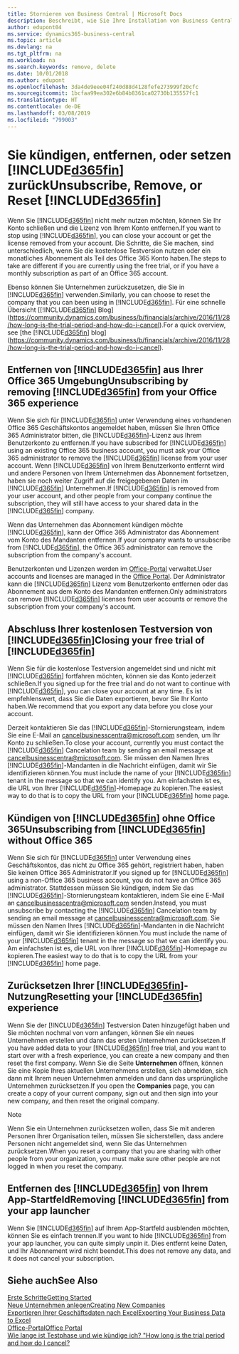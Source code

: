 ```yaml
---
title: Stornieren von Business Central | Microsoft Docs
description: Beschreibt, wie Sie Ihre Installation von Business Central entfernen oder löschen.
author: edupont04
ms.service: dynamics365-business-central
ms.topic: article
ms.devlang: na
ms.tgt_pltfrm: na
ms.workload: na
ms.search.keywords: remove, delete
ms.date: 10/01/2018
ms.author: edupont
ms.openlocfilehash: 3da4de9eee04f240d88d4128fefe273999f20cfc
ms.sourcegitcommit: 1bcfaa99ea302e6b84b8361ca02730b135557fc1
ms.translationtype: HT
ms.contentlocale: de-DE
ms.lasthandoff: 03/08/2019
ms.locfileid: "799003"
---
```

# <a name="unsubscribe-remove-or-reset-included365finincludesd365finmdmd"></a><span data-ttu-id="d74d9-103">Sie kündigen, entfernen, oder setzen [!INCLUDE[d365fin](includes/d365fin_md.md)] zurück</span><span class="sxs-lookup"><span data-stu-id="d74d9-103">Unsubscribe, Remove, or Reset [!INCLUDE[d365fin](includes/d365fin_md.md)]</span></span>
<span data-ttu-id="d74d9-104">Wenn Sie [!INCLUDE[d365fin](includes/d365fin_md.md)] nicht mehr nutzen möchten, können Sie Ihr Konto schließen und die Lizenz von Ihrem Konto entfernen.</span><span class="sxs-lookup"><span data-stu-id="d74d9-104">If you want to stop using [!INCLUDE[d365fin](includes/d365fin_md.md)], you can close your account or get the license removed from your account.</span></span> <span data-ttu-id="d74d9-105">Die Schritte, die Sie machen, sind unterschiedlich, wenn Sie die kostenlose Testversion nutzen oder ein monatliches Abonnement als Teil des Office 365 Konto haben.</span><span class="sxs-lookup"><span data-stu-id="d74d9-105">The steps to take are different if you are currently using the free trial, or if you have a monthly subscription as part of an Office 365 account.</span></span>  

<span data-ttu-id="d74d9-106">Ebenso können Sie Unternehmen zurückzusetzen, die Sie in [!INCLUDE[d365fin](includes/d365fin_md.md)] verwenden.</span><span class="sxs-lookup"><span data-stu-id="d74d9-106">Similarly, you can choose to reset the company that you can been using in [!INCLUDE[d365fin](includes/d365fin_md.md)].</span></span> <span data-ttu-id="d74d9-107">Für eine schnelle Übersicht [[!INCLUDE[d365fin](includes/d365fin_md.md)] Blog](https://community.dynamics.com/business/b/financials/archive/2016/11/28/how-long-is-the-trial-period-and-how-do-i-cancel).</span><span class="sxs-lookup"><span data-stu-id="d74d9-107">For a quick overview, see [the [!INCLUDE[d365fin](includes/d365fin_md.md)] blog](https://community.dynamics.com/business/b/financials/archive/2016/11/28/how-long-is-the-trial-period-and-how-do-i-cancel).</span></span>  

## <a name="unsubscribing-by-removing-included365finincludesd365finmdmd-from-your-office-365-experience"></a><span data-ttu-id="d74d9-108">Entfernen von [!INCLUDE[d365fin](includes/d365fin_md.md)] aus Ihrer Office 365 Umgebung</span><span class="sxs-lookup"><span data-stu-id="d74d9-108">Unsubscribing by removing [!INCLUDE[d365fin](includes/d365fin_md.md)] from your Office 365 experience</span></span>
<span data-ttu-id="d74d9-109">Wenn Sie sich für [!INCLUDE[d365fin](includes/d365fin_md.md)] unter Verwendung eines vorhandenen Office 365 Geschäftskontos angemeldet haben, müssen Sie Ihren Office 365 Administrator bitten, die [!INCLUDE[d365fin](includes/d365fin_md.md)]-Lizenz aus Ihrem Benutzerkonto zu entfernen.</span><span class="sxs-lookup"><span data-stu-id="d74d9-109">If you have subscribed for [!INCLUDE[d365fin](includes/d365fin_md.md)] using an existing Office 365 business account, you must ask your Office 365 administrator to remove the [!INCLUDE[d365fin](includes/d365fin_md.md)] license from your user account.</span></span> <span data-ttu-id="d74d9-110">Wenn [!INCLUDE[d365fin](includes/d365fin_md.md)] von Ihrem Benutzerkonto entfernt wird und andere Personen von Ihrem Unternehmen das Abonnement fortsetzen, haben sie noch weiter Zugriff auf die freigegebenen Daten im [!INCLUDE[d365fin](includes/d365fin_md.md)] Unternehmen.</span><span class="sxs-lookup"><span data-stu-id="d74d9-110">If [!INCLUDE[d365fin](includes/d365fin_md.md)] is removed from your user account, and other people from your company continue the subscription, they will still have access to your shared data in the [!INCLUDE[d365fin](includes/d365fin_md.md)] company.</span></span>  

<span data-ttu-id="d74d9-111">Wenn das Unternehmen das Abonnement kündigen möchte [!INCLUDE[d365fin](includes/d365fin_md.md)], kann der Office 365 Administrator das Abonnement vom Konto des Mandanten entfernen.</span><span class="sxs-lookup"><span data-stu-id="d74d9-111">If your company wants to unsubscribe from [!INCLUDE[d365fin](includes/d365fin_md.md)], the Office 365 administrator can remove the subscription from the company's account.</span></span>  

<span data-ttu-id="d74d9-112">Benutzerkonten und Lizenzen werden im [Office-Portal](https://portal.office.com) verwaltet.</span><span class="sxs-lookup"><span data-stu-id="d74d9-112">User accounts and licenses are managed in the [Office Portal](https://portal.office.com).</span></span> <span data-ttu-id="d74d9-113">Der Administrator kann die [!INCLUDE[d365fin](includes/d365fin_md.md)] Lizenz vom Benutzerkonto entfernen oder das Abonnement aus dem Konto des Mandanten entfernen.</span><span class="sxs-lookup"><span data-stu-id="d74d9-113">Only administrators can remove [!INCLUDE[d365fin](includes/d365fin_md.md)] licenses from user accounts or remove the subscription from your company's account.</span></span>  

## <a name="closing-your-free-trial-of-included365finincludesd365finmdmd"></a><span data-ttu-id="d74d9-114">Abschluss Ihrer kostenlosen Testversion von [!INCLUDE[d365fin](includes/d365fin_md.md)]</span><span class="sxs-lookup"><span data-stu-id="d74d9-114">Closing your free trial of [!INCLUDE[d365fin](includes/d365fin_md.md)]</span></span>
<span data-ttu-id="d74d9-115">Wenn Sie für die kostenlose Testversion angemeldet sind und nicht mit [!INCLUDE[d365fin](includes/d365fin_md.md)] fortfahren möchten, können sie das Konto jederzeit schließen.</span><span class="sxs-lookup"><span data-stu-id="d74d9-115">If you signed up for the free trial and do not want to continue with [!INCLUDE[d365fin](includes/d365fin_md.md)], you can close your account at any time.</span></span> <span data-ttu-id="d74d9-116">Es ist empfehlenswert, dass Sie die Daten exportieren, bevor Sie Ihr Konto haben.</span><span class="sxs-lookup"><span data-stu-id="d74d9-116">We recommend that you export any data before you close your account.</span></span>  

<span data-ttu-id="d74d9-117">Derzeit kontaktieren Sie das [!INCLUDE[d365fin](includes/d365fin_md.md)]-Stornierungsteam, indem Sie eine E-Mail an cancelbusinesscentra@microsoft.com senden, um Ihr Konto zu schließen.</span><span class="sxs-lookup"><span data-stu-id="d74d9-117">To close your account, currently you must contact the [!INCLUDE[d365fin](includes/d365fin_md.md)] Cancelation team by sending an email message at cancelbusinesscentra@microsoft.com.</span></span> <span data-ttu-id="d74d9-118">Sie müssen den Namen Ihres [!INCLUDE[d365fin](includes/d365fin_md.md)]-Mandanten in die Nachricht einfügen, damit wir Sie identifizieren können.</span><span class="sxs-lookup"><span data-stu-id="d74d9-118">You must include the name of your [!INCLUDE[d365fin](includes/d365fin_md.md)] tenant in the message so that we can identify you.</span></span> <span data-ttu-id="d74d9-119">Am einfachsten ist es, die URL von Ihrer [!INCLUDE[d365fin](includes/d365fin_md.md)]-Homepage zu kopieren.</span><span class="sxs-lookup"><span data-stu-id="d74d9-119">The easiest way to do that is to copy the URL from your [!INCLUDE[d365fin](includes/d365fin_md.md)] home page.</span></span>  

## <a name="unsubscribing-from-included365finincludesd365finmdmd-without-office-365"></a><span data-ttu-id="d74d9-120">Kündigen von [!INCLUDE[d365fin](includes/d365fin_md.md)] ohne Office 365</span><span class="sxs-lookup"><span data-stu-id="d74d9-120">Unsubscribing from [!INCLUDE[d365fin](includes/d365fin_md.md)] without Office 365</span></span>
<span data-ttu-id="d74d9-121">Wenn Sie sich für [!INCLUDE[d365fin](includes/d365fin_md.md)] unter Verwendung eines Geschäftskontos, das nicht zu Office 365 gehört, registriert haben, haben Sie keinen Office 365 Administrator.</span><span class="sxs-lookup"><span data-stu-id="d74d9-121">If you signed up for [!INCLUDE[d365fin](includes/d365fin_md.md)] using a non-Office 365 business account, you do not have an Office 365 administrator.</span></span> <span data-ttu-id="d74d9-122">Stattdessen müssen Sie kündigen, indem Sie das [!INCLUDE[d365fin](includes/d365fin_md.md)]-Stornierungsteam kontaktieren, indem Sie eine E-Mail an cancelbusinesscentra@microsoft.com senden.</span><span class="sxs-lookup"><span data-stu-id="d74d9-122">Instead, you must unsubscribe by contacting the [!INCLUDE[d365fin](includes/d365fin_md.md)] Cancelation team by sending an email message at cancelbusinesscentra@microsoft.com.</span></span> <span data-ttu-id="d74d9-123">Sie müssen den Namen Ihres [!INCLUDE[d365fin](includes/d365fin_md.md)]-Mandanten in die Nachricht einfügen, damit wir Sie identifizieren können.</span><span class="sxs-lookup"><span data-stu-id="d74d9-123">You must include the name of your [!INCLUDE[d365fin](includes/d365fin_md.md)] tenant in the message so that we can identify you.</span></span> <span data-ttu-id="d74d9-124">Am einfachsten ist es, die URL von Ihrer [!INCLUDE[d365fin](includes/d365fin_md.md)]-Homepage zu kopieren.</span><span class="sxs-lookup"><span data-stu-id="d74d9-124">The easiest way to do that is to copy the URL from your [!INCLUDE[d365fin](includes/d365fin_md.md)] home page.</span></span>  

## <a name="resetting-your-included365finincludesd365finmdmd-experience"></a><span data-ttu-id="d74d9-125">Zurücksetzen Ihrer [!INCLUDE[d365fin](includes/d365fin_md.md)]-Nutzung</span><span class="sxs-lookup"><span data-stu-id="d74d9-125">Resetting your [!INCLUDE[d365fin](includes/d365fin_md.md)] experience</span></span>
<span data-ttu-id="d74d9-126">Wenn Sie der [!INCLUDE[d365fin](includes/d365fin_md.md)] Testversion Daten hinzugefügt haben und Sie möchten nochmal von vorn anfangen, können Sie ein neues Unternehmen erstellen und dann das ersten Unternehmen zurücksetzen.</span><span class="sxs-lookup"><span data-stu-id="d74d9-126">If you have added data to your [!INCLUDE[d365fin](includes/d365fin_md.md)] free trial, and you want to start over with a fresh experience, you can create a new company and then reset the first company.</span></span> <span data-ttu-id="d74d9-127">Wenn Sie die Seite **Unternehmen** öffnen, können Sie eine Kopie Ihres aktuellen Unternehmens erstellen, sich abmelden, sich dann mit Ihrem neuen Unternehmen anmelden und dann das ursprüngliche Unternehmen zurücksetzen.</span><span class="sxs-lookup"><span data-stu-id="d74d9-127">If you open the **Companies** page, you can create a copy of your current company, sign out and then sign into your new company, and then reset the original company.</span></span>  
> [!NOTE]  
>   <span data-ttu-id="d74d9-128">Wenn Sie ein Unternehmen zurücksetzen wollen, dass Sie mit anderen Personen Ihrer Organisation teilen, müssen Sie sicherstellen, dass andere Personen nicht angemeldet sind, wenn Sie das Unternehmen zurücksetzen.</span><span class="sxs-lookup"><span data-stu-id="d74d9-128">When you reset a company that you are sharing with other people from your organization, you must make sure other people are not logged in when you reset the company.</span></span>  

## <a name="removing-included365finincludesd365finmdmd-from-your-app-launcher"></a><span data-ttu-id="d74d9-129">Entfernen des [!INCLUDE[d365fin](includes/d365fin_md.md)] von Ihrem App-Startfeld</span><span class="sxs-lookup"><span data-stu-id="d74d9-129">Removing [!INCLUDE[d365fin](includes/d365fin_md.md)] from your app launcher</span></span>
<span data-ttu-id="d74d9-130">Wenn Sie [!INCLUDE[d365fin](includes/d365fin_md.md)] auf Ihrem App-Startfeld ausblenden möchten, können Sie es einfach trennen.</span><span class="sxs-lookup"><span data-stu-id="d74d9-130">If you want to hide [!INCLUDE[d365fin](includes/d365fin_md.md)] from your app launcher, you can quite simply unpin it.</span></span> <span data-ttu-id="d74d9-131">Dies entfernt keine Daten, und Ihr Abonnement wird nicht beendet.</span><span class="sxs-lookup"><span data-stu-id="d74d9-131">This does not remove any data, and it does not cancel your subscription.</span></span>  

## <a name="see-also"></a><span data-ttu-id="d74d9-132">Siehe auch</span><span class="sxs-lookup"><span data-stu-id="d74d9-132">See Also</span></span>
[<span data-ttu-id="d74d9-133">Erste Schritte</span><span class="sxs-lookup"><span data-stu-id="d74d9-133">Getting Started</span></span>](product-get-started.md)  
[<span data-ttu-id="d74d9-134">Neue Unternehmen anlegen</span><span class="sxs-lookup"><span data-stu-id="d74d9-134">Creating New Companies</span></span>](about-new-company.md)  
[<span data-ttu-id="d74d9-135">Exportieren Ihrer Geschäftsdaten nach Excel</span><span class="sxs-lookup"><span data-stu-id="d74d9-135">Exporting Your Business Data to Excel</span></span>](about-export-data.md)  
[<span data-ttu-id="d74d9-136">Office-Portal</span><span class="sxs-lookup"><span data-stu-id="d74d9-136">Office Portal</span></span>](https://portal.office.com)  
[<span data-ttu-id="d74d9-137">Wie lange ist Testphase und wie kündige ich? "</span><span class="sxs-lookup"><span data-stu-id="d74d9-137">How long is the trial period and how do I cancel?</span></span>](https://community.dynamics.com/business/b/financials/archive/2016/11/28/how-long-is-the-trial-period-and-how-do-i-cancel)  
